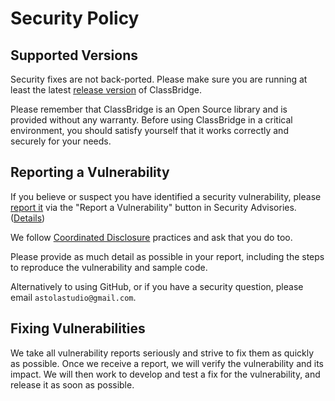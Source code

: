 # Security Policy

## Supported Versions

Security fixes are not back-ported. Please make sure you are running at least the latest [release version](https://github.com/astola-studio/ClassBridge/releases/latest) of ClassBridge.

Please remember that ClassBridge is an Open Source library and is provided without any warranty. Before using ClassBridge in a critical environment, you should satisfy yourself that it works correctly and securely for your needs.

## Reporting a Vulnerability

If you believe or suspect you have identified a security vulnerability, please [report it](https://github.com/astola-studio/ClassBridge/security/advisories)
via the "Report a Vulnerability" button in Security Advisories. 
([Details](https://docs.github.com/en/code-security/security-advisories/guidance-on-reporting-and-writing/privately-reporting-a-security-vulnerability))

We follow [Coordinated Disclosure](https://docs.github.com/en/code-security/security-advisories/guidance-on-reporting-and-writing/about-coordinated-disclosure-of-security-vulnerabilities) practices and ask that you do too.

Please provide as much detail as possible in your report, including the steps to reproduce the vulnerability and sample code.

Alternatively to using GitHub, or if you have a security question, please email `astolastudio@gmail.com`.

## Fixing Vulnerabilities

We take all vulnerability reports seriously and strive to fix them as quickly as possible. Once we receive a report, we will verify the vulnerability and its impact. We will then work to develop and test a fix for the vulnerability, and release it as soon as possible.

